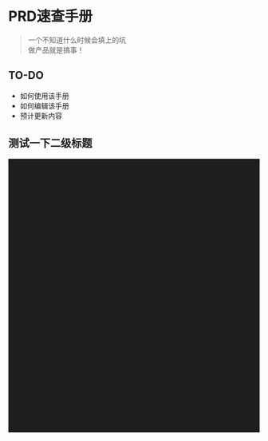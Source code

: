 # PRD速查手册

> 一个不知道什么时候会填上的坑
<br> 做产品就是搞事！

## TO-DO
- 如何使用该手册
- 如何编辑该手册
- 预计更新内容

## 测试一下二级标题

![](assets/2019-08-22-14-14-13.png)